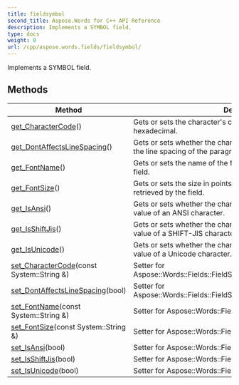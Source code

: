 ```yaml
---
title: fieldsymbol
second_title: Aspose.Words for C++ API Reference
description: Implements a SYMBOL field. 
type: docs
weight: 0
url: /cpp/aspose.words.fields/fieldsymbol/
---
```


Implements a SYMBOL field. 

## Methods

| Method | Description |
| --- | --- |
| [get_CharacterCode](./get_charactercode/)() | Gets or sets the character's code point value in decimal or hexadecimal.  |
| [get_DontAffectsLineSpacing](./get_dontaffectslinespacing/)() | Gets or sets whether the character retrieved by the field affects the line spacing of the paragraph.  |
| [get_FontName](./get_fontname/)() | Gets or sets the name of the font of the character retrieved by the field.  |
| [get_FontSize](./get_fontsize/)() | Gets or sets the size in points of the font of the character retrieved by the field.  |
| [get_IsAnsi](./get_isansi/)() | Gets or sets whether the character code is interpreted as the value of an ANSI character.  |
| [get_IsShiftJis](./get_isshiftjis/)() | Gets or sets whether the character code is interpreted as the value of a SHIFT-JIS character.  |
| [get_IsUnicode](./get_isunicode/)() | Gets or sets whether the character code is interpreted as the value of a Unicode character.  |
| [set_CharacterCode](./set_charactercode/)(const System::String &) | Setter for Aspose::Words::Fields::FieldSymbol::get_CharacterCode.  |
| [set_DontAffectsLineSpacing](./set_dontaffectslinespacing/)(bool) | Setter for Aspose::Words::Fields::FieldSymbol::get_DontAffectsLineSpacing.  |
| [set_FontName](./set_fontname/)(const System::String &) | Setter for Aspose::Words::Fields::FieldSymbol::get_FontName.  |
| [set_FontSize](./set_fontsize/)(const System::String &) | Setter for Aspose::Words::Fields::FieldSymbol::get_FontSize.  |
| [set_IsAnsi](./set_isansi/)(bool) | Setter for Aspose::Words::Fields::FieldSymbol::get_IsAnsi.  |
| [set_IsShiftJis](./set_isshiftjis/)(bool) | Setter for Aspose::Words::Fields::FieldSymbol::get_IsShiftJis.  |
| [set_IsUnicode](./set_isunicode/)(bool) | Setter for Aspose::Words::Fields::FieldSymbol::get_IsUnicode.  |
